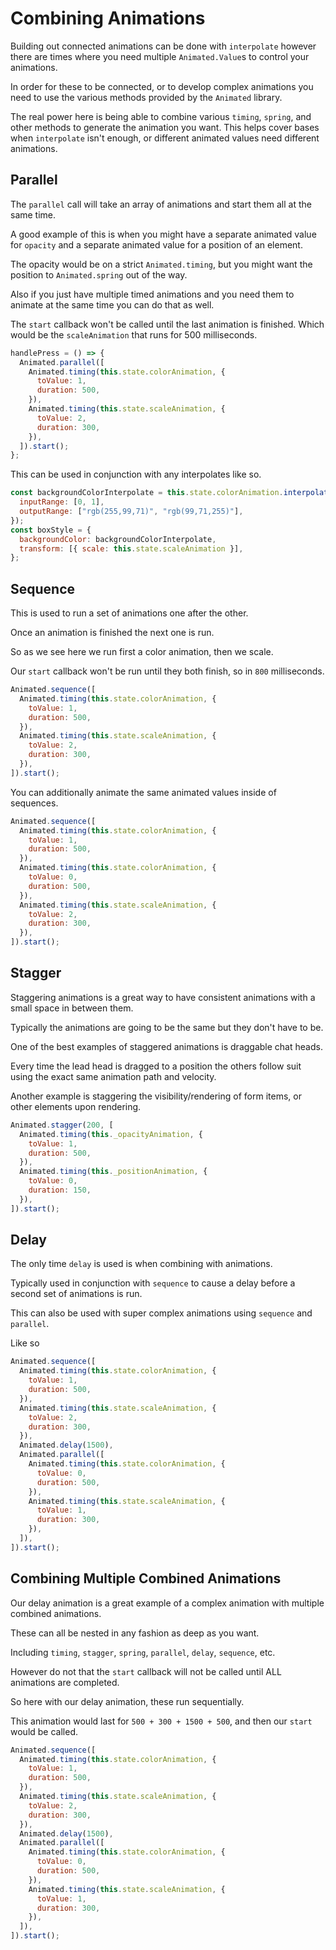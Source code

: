 # Combining Animations

Building out connected animations can be done with `interpolate` however there are times where you need multiple `Animated.Value`s to control your animations.

In order for these to be connected, or to develop complex animations you need to use the various methods provided by the `Animated` library.

The real power here is being able to combine various `timing`, `spring`, and other methods to generate the animation you want. This helps cover bases when `interpolate` isn't enough, or different animated values need different animations.

## Parallel

The `parallel` call will take an array of animations and start them all at the same time.

A good example of this is when you might have a separate animated value for `opacity` and a separate animated value for a position of an element.

The opacity would be on a strict `Animated.timing`, but you might want the position to `Animated.spring` out of the way.

Also if you just have multiple timed animations and you need them to animate at the same time you can do that as well.

The `start` callback won't be called until the last animation is finished. Which would be the `scaleAnimation` that runs for 500 milliseconds.

```javascript
handlePress = () => {
  Animated.parallel([
    Animated.timing(this.state.colorAnimation, {
      toValue: 1,
      duration: 500,
    }),
    Animated.timing(this.state.scaleAnimation, {
      toValue: 2,
      duration: 300,
    }),
  ]).start();
};
```

This can be used in conjunction with any interpolates like so.

```javascript
const backgroundColorInterpolate = this.state.colorAnimation.interpolate({
  inputRange: [0, 1],
  outputRange: ["rgb(255,99,71)", "rgb(99,71,255)"],
});
const boxStyle = {
  backgroundColor: backgroundColorInterpolate,
  transform: [{ scale: this.state.scaleAnimation }],
};
```

## Sequence

This is used to run a set of animations one after the other.

Once an animation is finished the next one is run.

So as we see here we run first a color animation, then we scale.

Our `start` callback won't be run until they both finish, so in `800` milliseconds.

```javascript
Animated.sequence([
  Animated.timing(this.state.colorAnimation, {
    toValue: 1,
    duration: 500,
  }),
  Animated.timing(this.state.scaleAnimation, {
    toValue: 2,
    duration: 300,
  }),
]).start();
```

You can additionally animate the same animated values inside of sequences.

```javascript
Animated.sequence([
  Animated.timing(this.state.colorAnimation, {
    toValue: 1,
    duration: 500,
  }),
  Animated.timing(this.state.colorAnimation, {
    toValue: 0,
    duration: 500,
  }),
  Animated.timing(this.state.scaleAnimation, {
    toValue: 2,
    duration: 300,
  }),
]).start();
```

## Stagger

Staggering animations is a great way to have consistent animations with a small space in between them.

Typically the animations are going to be the same but they don't have to be.

One of the best examples of staggered animations is draggable chat heads.

Every time the lead head is dragged to a position the others follow suit using the exact same animation path and velocity.

Another example is staggering the visibility/rendering of form items, or other elements upon rendering.

```javascript
Animated.stagger(200, [
  Animated.timing(this._opacityAnimation, {
    toValue: 1,
    duration: 500,
  }),
  Animated.timing(this._positionAnimation, {
    toValue: 0,
    duration: 150,
  }),
]).start();
```

## Delay

The only time `delay` is used is when combining with animations.

Typically used in conjunction with `sequence` to cause a delay before a second set of animations is run.

This can also be used with super complex animations using `sequence` and `parallel`.

Like so

```javascript
Animated.sequence([
  Animated.timing(this.state.colorAnimation, {
    toValue: 1,
    duration: 500,
  }),
  Animated.timing(this.state.scaleAnimation, {
    toValue: 2,
    duration: 300,
  }),
  Animated.delay(1500),
  Animated.parallel([
    Animated.timing(this.state.colorAnimation, {
      toValue: 0,
      duration: 500,
    }),
    Animated.timing(this.state.scaleAnimation, {
      toValue: 1,
      duration: 300,
    }),
  ]),
]).start();
```

## Combining Multiple Combined Animations

Our delay animation is a great example of a complex animation with multiple combined animations.

These can all be nested in any fashion as deep as you want.

Including `timing`, `stagger`, `spring`, `parallel`, `delay`, `sequence`, etc.

However do not that the `start` callback will not be called until ALL animations are completed.

So here with our delay animation, these run sequentially.

This animation would last for `500 + 300 + 1500 + 500`, and then our `start` would be called.

```javascript
Animated.sequence([
  Animated.timing(this.state.colorAnimation, {
    toValue: 1,
    duration: 500,
  }),
  Animated.timing(this.state.scaleAnimation, {
    toValue: 2,
    duration: 300,
  }),
  Animated.delay(1500),
  Animated.parallel([
    Animated.timing(this.state.colorAnimation, {
      toValue: 0,
      duration: 500,
    }),
    Animated.timing(this.state.scaleAnimation, {
      toValue: 1,
      duration: 300,
    }),
  ]),
]).start();
```
